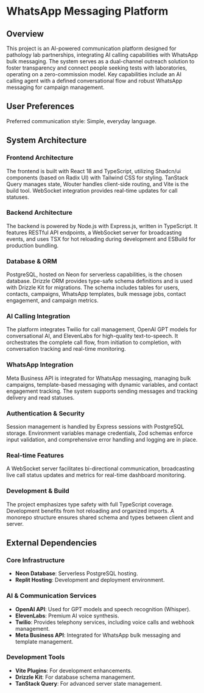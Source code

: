 # WhatsApp Messaging Platform

## Overview
This project is an AI-powered communication platform designed for pathology lab partnerships, integrating AI calling capabilities with WhatsApp bulk messaging. The system serves as a dual-channel outreach solution to foster transparency and connect people seeking tests with laboratories, operating on a zero-commission model. Key capabilities include an AI calling agent with a defined conversational flow and robust WhatsApp messaging for campaign management.

## User Preferences
Preferred communication style: Simple, everyday language.

## System Architecture

### Frontend Architecture
The frontend is built with React 18 and TypeScript, utilizing Shadcn/ui components (based on Radix UI) with Tailwind CSS for styling. TanStack Query manages state, Wouter handles client-side routing, and Vite is the build tool. WebSocket integration provides real-time updates for call statuses.

### Backend Architecture
The backend is powered by Node.js with Express.js, written in TypeScript. It features RESTful API endpoints, a WebSocket server for broadcasting events, and uses TSX for hot reloading during development and ESBuild for production bundling.

### Database & ORM
PostgreSQL, hosted on Neon for serverless capabilities, is the chosen database. Drizzle ORM provides type-safe schema definitions and is used with Drizzle Kit for migrations. The schema includes tables for users, contacts, campaigns, WhatsApp templates, bulk message jobs, contact engagement, and campaign metrics.

### AI Calling Integration
The platform integrates Twilio for call management, OpenAI GPT models for conversational AI, and ElevenLabs for high-quality text-to-speech. It orchestrates the complete call flow, from initiation to completion, with conversation tracking and real-time monitoring.

### WhatsApp Integration
Meta Business API is integrated for WhatsApp messaging, managing bulk campaigns, template-based messaging with dynamic variables, and contact engagement tracking. The system supports sending messages and tracking delivery and read statuses.

### Authentication & Security
Session management is handled by Express sessions with PostgreSQL storage. Environment variables manage credentials, Zod schemas enforce input validation, and comprehensive error handling and logging are in place.

### Real-time Features
A WebSocket server facilitates bi-directional communication, broadcasting live call status updates and metrics for real-time dashboard monitoring.

### Development & Build
The project emphasizes type safety with full TypeScript coverage. Development benefits from hot reloading and organized imports. A monorepo structure ensures shared schema and types between client and server.

## External Dependencies

### Core Infrastructure
- **Neon Database**: Serverless PostgreSQL hosting.
- **Replit Hosting**: Development and deployment environment.

### AI & Communication Services
- **OpenAI API**: Used for GPT models and speech recognition (Whisper).
- **ElevenLabs**: Premium AI voice synthesis.
- **Twilio**: Provides telephony services, including voice calls and webhook management.
- **Meta Business API**: Integrated for WhatsApp bulk messaging and template management.

### Development Tools
- **Vite Plugins**: For development enhancements.
- **Drizzle Kit**: For database schema management.
- **TanStack Query**: For advanced server state management.
